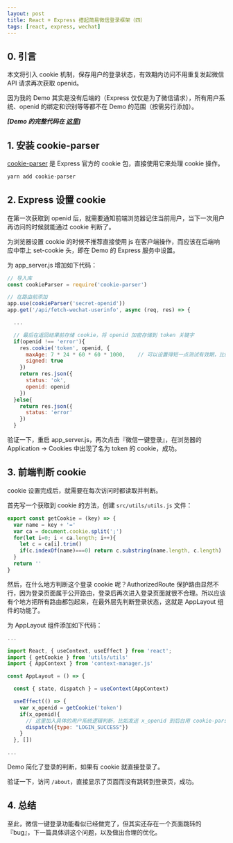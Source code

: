 ```yaml
---
layout: post
title: React + Express 搭起简易微信登录框架（四）
tags: [react, express, wechat]
---
```


## 0. 引言

本文将引入 cookie 机制，保存用户的登录状态，有效期内访问不用重复发起微信 API 请求再次获取 openid。

因为我的 Demo 其实是没有后端的（Express 仅仅是为了微信请求），所有用户系统、openid 的绑定和识别等等都不在 Demo 的范围（按需另行添加）。

***[Demo 的完整代码在 [这里](https://github.com/SpiderEvgn/react-wechat-login-demo)]***

## 1. 安装 cookie-parser

[cookie-parser](https://github.com/expressjs/cookie-parser#readme) 是 Express 官方的 cookie 包，直接使用它来处理 cookie 操作。

```bash
yarn add cookie-parser
```

## 2. Express 设置 cookie

在第一次获取到 openid 后，就需要通知前端浏览器记住当前用户，当下一次用户再访问的时候就能通过 cookie 判断了。

为浏览器设置 cookie 的时候不推荐直接使用 js 在客户端操作，而应该在后端响应中带上 set-cookie 头，即在 Demo 的 Express 服务中设置。

为 app_server.js 增加如下代码：

```js
// 导入库
const cookieParser = require('cookie-parser')

// 在路由前添加
app.use(cookieParser('secret-openid'))
app.get('/api/fetch-wechat-userinfo', async (req, res) => {

  ...

  // 最后在返回结果前存储 cookie，将 openid 加密存储到 token 关键字
  if(openid !== 'error'){
    res.cookie('token', openid, {
      maxAge: 7 * 24 * 60 * 60 * 1000,    // 可以设置得短一点测试有效期，比如 30 秒（30 * 1000）
      signed: true
    })
    return res.json({
      status: 'ok',
      openid: openid
    })
  }else{
    return res.json({
      status: 'error'
    })
  }
```

验证一下，重启 app_server.js，再次点击『微信一键登录』，在浏览器的 Application -> Cookies 中出现了名为 token 的 cookie，成功。

## 3. 前端判断 cookie

cookie 设置完成后，就需要在每次访问时都读取并判断。

首先写一个获取到 cookie 的方法，创建 `src/utils/utils.js` 文件：

```js
export const getCookie = (key) => {
  var name = key + '='
  var ca = document.cookie.split(';')
  for(let i=0; i < ca.length; i++){
    let c = ca[i].trim()
    if(c.indexOf(name)===0) return c.substring(name.length, c.length)
  }
  return ''
}
```

然后，在什么地方判断这个登录 cookie 呢？AuthorizedRoute 保护路由显然不行，因为登录页面属于公开路由，登录后再次进入登录页面就很不合理。所以应该有个地方把所有路由都包起来，在最外层先判断登录状态，这就是 AppLayout 组件的功能了。

为 AppLayout 组件添加如下代码：

```js
...

import React, { useContext, useEffect } from 'react';
import { getCookie } from 'utils/utils'
import { AppContext } from 'context-manager.js'

const AppLayout = () => {

  const { state, dispatch } = useContext(AppContext)

  useEffect(() => {
    var x_openid = getCookie('token')
    if(x_openid){
      // 这里加入具体的用户系统逻辑判断，比如发送 x_openid 到后台用 cookie-parser 解密，再查找该 openid 是否真实有效，若是则成功登录
      dispatch({type: "LOGIN_SUCCESS"})
    }
  }, [])

...

```

Demo 简化了登录的判断，如果有 cookie 就直接登录了。

验证一下，访问 `/about`，直接显示了页面而没有跳转到登录页，成功。

## 4. 总结

至此，微信一键登录功能看似已经做完了，但其实还存在一个页面跳转的『bug』，下一篇具体讲这个问题，以及做出合理的优化。
